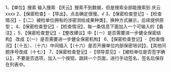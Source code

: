 1、【单位】搜索  输入搜索 【庆云】搜索不到数据，但是搜索全部能搜索到 庆云xxxx 
2、【保密检查】-【导出】，点击确定很慢。√
3、【保密检查登记】-【检查情况】-【（二）被检单位拥有的涉密测绘成果种类】，换种方式展示，后续提供原型；
4、【保密检查登记】-【检查情况】，每一条信息下面加入一个可输入的【备注】；
5、【保密检查登记】-【整改建议】中【（一）是否需要进一步健全保密结构】 改成【（一）是否需要进一步健全保密机构】
6、【保密检查登记】-【检查情况】【（十五）、（十六）中间插入【（十六）是否开展单位内部保密培训】】，【其他问题序号改成（十七）】
7、【保密检查登记】-【领导意见】-【被检单位是否签字确认】，不要是否选项，加入一个按钮，跳转一个页面，进行手动签名，签名后保存在列表中。